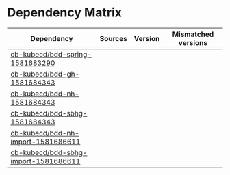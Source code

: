 # Dependency Matrix

Dependency | Sources | Version | Mismatched versions
---------- | ------- | ------- | -------------------
[cb-kubecd/bdd-spring-1581683290](https://github.com/cb-kubecd/bdd-spring-1581683290.git) |  | []() | 
[cb-kubecd/bdd-gh-1581684343](https://github.com/cb-kubecd/bdd-gh-1581684343.git) |  | []() | 
[cb-kubecd/bdd-nh-1581684343](https://github.com/cb-kubecd/bdd-nh-1581684343.git) |  | []() | 
[cb-kubecd/bdd-sbhg-1581684343](https://github.com/cb-kubecd/bdd-sbhg-1581684343.git) |  | []() | 
[cb-kubecd/bdd-nh-import-1581686611](https://github.com/cb-kubecd/bdd-nh-import-1581686611.git) |  | []() | 
[cb-kubecd/bdd-sbhg-import-1581686611](https://github.com/cb-kubecd/bdd-sbhg-import-1581686611.git) |  | []() | 
